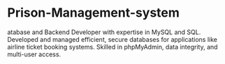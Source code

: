 # Prison-Management-system
atabase and Backend Developer with expertise in MySQL and SQL. Developed and managed efficient, secure databases for applications like airline ticket booking systems. Skilled in phpMyAdmin, data integrity, and multi-user access.
